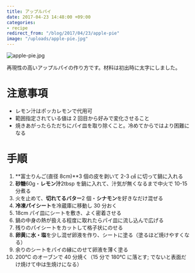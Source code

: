 ```yaml
---
title: アップルパイ
date: 2017-04-23 14:48:00 +09:00
categories:
- recipe
redirect_from: "/blog/2017/04/23/apple-pie"
image: "/uploads/apple-pie.jpg"
---
```


![apple-pie.jpg](/uploads/apple-pie.jpg)

再現性の高いアップルパイの作り方です。材料は初出時に太字にしました。

# 注意事項

- レモン汁はポッカレモンで代用可
- 範囲指定されている値は 2 回目から好みで変化させること
- 焼きあがったらただちにパイ皿を取り除くこと。冷めてからではより困難になる

# 手順

1.  **富士りんご(直径 8cm)**3 個の皮を剥いて 2-3 ㎠ に切って鍋に入れる
1.  **砂糖**60g・**レモン汁**2tbsp を鍋に入れて、汁気が無くなるまで中火で 10-15 分煮る
1.  火を止めて、**切れてるバター**2 個・**シナモン**を好きなだけ混ぜる
1.  **冷凍パイシート**を冷蔵庫に移動し 30 分おく
1.  18cm パイ皿にシートを敷き、よく密着させる
1.  鍋の中身の熱が扱える程度に取れたらパイ皿に流し込んで広げる
1.  残りのパイシートをカットして格子状にのせる
1.  **卵黄**に**水・塩**を少し混ぜ卵液を作り、シートに塗る（塗るほど焼けやすくなる）
1.  余りのシートをパイの縁にのせて卵液を薄く塗る
1.  200℃ のオーブンで 40 分焼く（15 分で 180℃ に落とす; でないと表面だけ焼けて中は生焼けになる）
